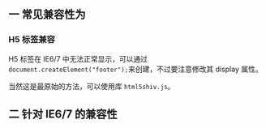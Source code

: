 ## 一 常见兼容性为

### H5 标签兼容

H5 标签在 IE6/7 中无法正常显示，可以通过 `document.createElement("footer");`来创建，不过要注意修改其 display 属性。

当然这是最原始的方法，可以使用库 `html5shiv.js`。

## 二 针对 IE6/7 的兼容性
